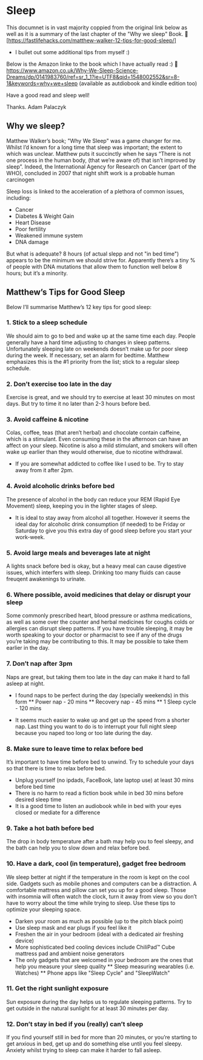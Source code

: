 # Sleep

This documnet is in vast majority coppied from the original link below as well as it is a summary of the last chapter of the "Why we sleep" Book.
🔗 [https://fastlifehacks.com/matthew-walker-12-tips-for-good-sleep/]
+ I bullet out some additional tips from myself :)

Below is the Amazon linke to the book which I have actually read :)
🔗 https://www.amazon.co.uk/Why-We-Sleep-Science-Dreams/dp/0141983760/ref=sr_1_1?ie=UTF8&qid=1548002552&sr=8-1&keywords=why+we+sleep (available as autdiobook and kindle edition too)

Have a good read and sleep well!

Thanks.
Adam Palaczyk

## Why we sleep?

Matthew Walker’s book; "Why We Sleep" was a game changer for me. Whilst I’d known for a long time that sleep was important; the extent to which was unclear. Matthew puts it succinctly when he says “There is not one process in the human body, (that we’re aware of) that isn’t improved by sleep”. Indeed, the International Agency for Research on Cancer (part of the WHO), concluded in 2007 that night shift work is a probable human carcinogen

Sleep loss is linked to the acceleration of a plethora of common issues, including:

* Cancer
* Diabetes & Weight Gain
* Heart Disease
* Poor fertility
* Weakened immune system
* DNA damage

But what is adequate? 8 hours (of actual slepp and not "in bed time") appears to be the minimum we should strive for. Apparently there’s a tiny % of people with DNA mutations that allow them to function well below 8 hours; but it’s a minority.

## Matthew’s Tips for Good Sleep

Below I’ll summarise Matthew’s 12 key tips for good sleep:

### 1. Stick to a sleep schedule

We should aim to go to bed and wake up at the same time each day. People generally have a hard time adjusting to changes in sleep patterns. Unfortunately sleeping late on weekends doesn’t make up for poor sleep during the week. If necessary, set an alarm for bedtime. Matthew emphasizes this is the #1 priority from the list; stick to a regular sleep schedule.

### 2. Don’t exercise too late in the day

Exercise is great, and we should try to exercise at least 30 minutes on most days. But try to time it no later than 2-3 hours before bed.

### 3. Avoid caffeine & nicotine

Colas, coffee, teas (that aren’t herbal) and chocolate contain caffeine, which is a stimulant. Even consuming these in the afternoon can have an affect on your sleep. Nicotine is also a mild stimulant, and smokers will often wake up earlier than they would otherwise, due to nicotine withdrawal.

* If you are somewhat addicted to coffee like I used to be. Try to stay away from it after 2pm.

### 4. Avoid alcoholic drinks before bed

The presence of alcohol in the body can reduce your REM (Rapid Eye Movement) sleep, keeping you in the lighter stages of sleep.

* It is ideal to stay away from alcohol all together. However it seems the ideal day for alcoholic drink consumption (if needed) to be Friday or Saturday to give you this extra day of good sleep before you start your work-week.

### 5. Avoid large meals and beverages late at night

A lights snack before bed is okay, but a heavy meal can cause digestive issues, which interfers with sleep. Drinking too many fluids can cause freuqent awakenings to urinate.

### 6. Where possible, avoid medicines that delay or disrupt your sleep

Some commonly prescribed heart, blood pressure or asthma medications, as well as some over the counter and herbal medicines for coughs colds or allergies can disrupt sleep patterns. If you have trouble sleeping, it may be worth speaking to your doctor or pharmacist to see if any of the drugs you’re taking may be contributing to this. It may be possible to take them earlier in the day.

### 7. Don’t nap after 3pm

Naps are great, but taking them too late in the day can make it hard to fall asleep at night.

* I found naps to be perfect during the day (specially weekends) in this form
  ** Power nap - 20 mins
  ** Recovery nap - 45 mins
  ** 1 Sleep cycle - 120 mins
  
* It seems much easier to wake up and get up the speed from a shorter nap. Last thing you want to do is to interrupt your full night sleep because you naped too long or too late during the day. 
  

### 8. Make sure to leave time to relax before bed

It’s important to have time before bed to unwind. Try to schedule your days so that there is time to relax before bed.

* Unplug yourself (no ipdads, FaceBook, late laptop use) at least 30 mins before bed time
* There is no harm to read a fiction book while in bed 30 mins before desired sleep time
* It is a good time to listen an audiobook while in bed with your eyes closed or mediate for a difference

### 9. Take a hot bath before bed

The drop in body temperature after a bath may help you to feel sleepy, and the bath can help you to slow down and relax before bed.

### 10. Have a dark, cool (in temperature), gadget free bedroom

We sleep better at night if the temperature in the room is kept on the cool side. Gadgets such as mobile phones and computers can be a distraction. A comfortable mattress and pillow can set you up for a good sleep. Those with insomnia will often watch the clock, turn it away from view so you don’t have to worry about the time while trying to sleep. Use these tips to optimize your sleeping space.

* Darken your room as much as possible (up to the pitch black point)
* Use sleep mask and ear plugs if you feel like it
* Freshen the air in your bedroom (ideal with a dedicated air freshing device)
* More sophisticated bed cooling devices include ChiliPad™ Cube mattress pad and ambient noise generators
* The only gadgets that are welcomed in your bedroom are the ones that help you measure your sleep quality
  ** Sleep measuring wearables (i.e. Watches)
  ** Phone apps like "Sleep Cycle" and "SleepWatch"

### 11. Get the right sunlight exposure

Sun exposure during the day helps us to regulate sleeping patterns. Try to get outside in the natural sunlight for at least 30 minutes per day.

### 12. Don’t stay in bed if you (really) can’t sleep

If you find yourself still in bed for more than 20 minutes, or you’re starting to get anxious in bed, get up and do something else until you feel sleepy. Anxiety whilst trying to sleep can make it harder to fall asleep.
